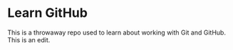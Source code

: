 # Learn GitHub

This is a throwaway repo used to learn about working with Git and GitHub.
This is an edit.

